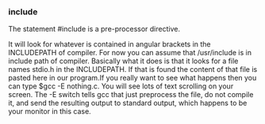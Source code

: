 ### include

The statement #include is a pre-processor directive.

It will look for whatever is contained in angular brackets in the INCLUDEPATH of compiler. For now you can assume that /usr/include is in include path of compiler. Basically what it does is that it looks for a file names stdio.h in the INCLUDEPATH. If that is found the content of that file is pasted here in our program.If you really want to see what happens then you can type $gcc -E nothing.c. You will see lots of text scrolling on your screen. The -E switch tells gcc that just preprocess the file, do not compile it, and send the resulting output to standard output, which happens to be your monitor in this case.
